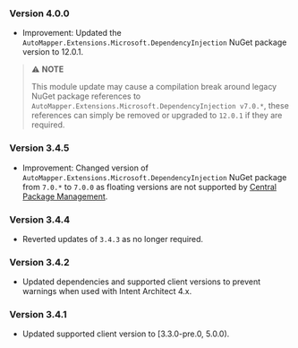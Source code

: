 ﻿### Version 4.0.0

- Improvement: Updated the `AutoMapper.Extensions.Microsoft.DependencyInjection` NuGet package version to 12.0.1.

> ⚠️ **NOTE**
>
> This module update may cause a compilation break around legacy  NuGet package references to `AutoMapper.Extensions.Microsoft.DependencyInjection v7.0.*`, these references can simply be removed or upgraded to `12.0.1` if they are required.

### Version 3.4.5

- Improvement: Changed version of `AutoMapper.Extensions.Microsoft.DependencyInjection` NuGet package from `7.0.*` to `7.0.0` as floating versions are not supported by [Central Package Management](https://learn.microsoft.com/nuget/consume-packages/central-package-management).

### Version 3.4.4

- Reverted updates of `3.4.3` as no longer required.

### Version 3.4.2

- Updated dependencies and supported client versions to prevent warnings when used with Intent Architect 4.x.

### Version 3.4.1

- Updated supported client version to [3.3.0-pre.0, 5.0.0).
